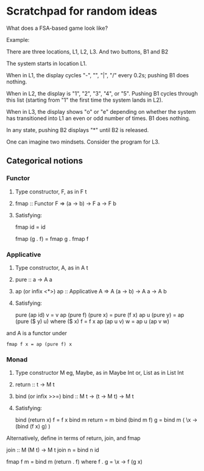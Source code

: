 # Scratchpad for random ideas

What does a FSA-based game look like?

Example:

There are three locations, L1, L2, L3.
And two buttons, B1 and B2

The system starts in location L1. 

When in L1, the display cycles "-", "\", "|", "/" every 0.2s; pushing B1 does nothing.

When in L2, the display is "1", "2", "3", "4", or "5". Pushing B1 cycles through
this list (starting from "1" the first time the system lands in L2). 

When in L3, the display shows "o" or "e" depending on whether the system has
transitioned into L1 an even or odd number of times. B1 does nothing.

In any state, pushing B2 displays "*" until B2 is released.



One can imagine two mindsets. Consider the program for L3. 




## Categorical notions

### Functor

1. Type constructor, F, as in F t

2. fmap :: Functor F => (a -> b) -> F a -> F b

3. Satisfying:

    fmap id = id
    
    fmap (g . f) = fmap g . fmap f


### Applicative

1. Type constructor, A, as in A t

2. pure :: a -> A a

3. ap (or infix <*>)
   ap :: Applicative A => A (a -> b) -> A a -> A b

4. Satisfying:

    pure (ap id) v = v
    ap (pure f) (pure x)  = pure (f x)
    ap u (pure y) = ap (pure ($ y) u)    where ($ x) f = f x 
    ap (ap u v) w = ap u (ap v w)
    
and A is a functor under 

    fmap f x = ap (pure f) x


### Monad

1. Type constructor M
   eg, Maybe, as in Maybe Int
   or, List as in List Int
   
2. return :: t -> M t
   
3. bind (or infix >>=)
   bind :: M t -> (t -> M t) -> M t
   
4. Satisfying:

   bind (return x) f = f x
   bind m return = m
   bind (bind m f) g = bind m ( \x -> (bind (f x) g) )

 
 Alternatively, define in terms of return, join, and fmap
 
   join :: M (M t) -> M t
   join n = bind n id
   
   fmap f m = bind m (return . f)     where f . g = \x -> f (g x)
   
   
   

